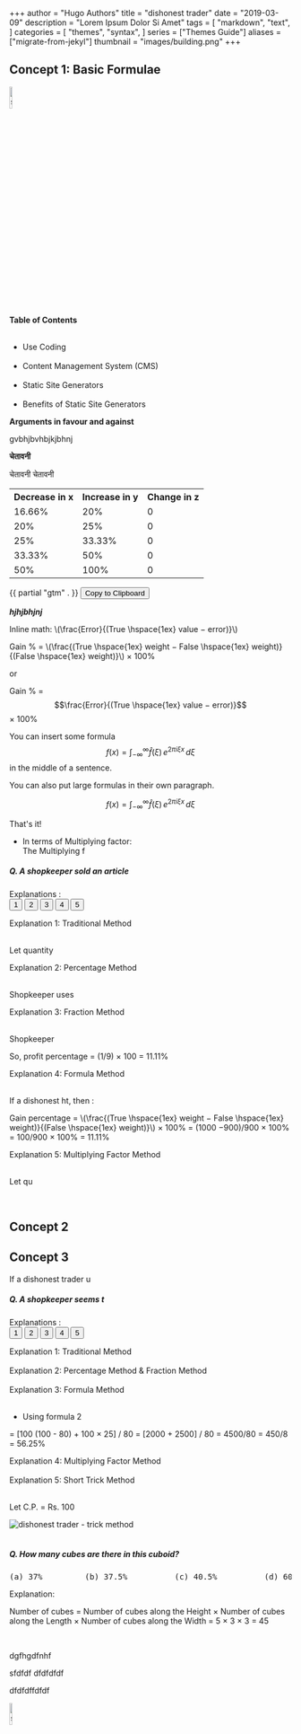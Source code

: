 +++
author = "Hugo Authors"
title = "dishonest trader"
date = "2019-03-09"
description = "Lorem Ipsum Dolor Si Amet"
tags = [
    "markdown",
    "text",
]
categories = [
    "themes",
    "syntax",
]
series = ["Themes Guide"]
aliases = ["migrate-from-jekyl"]
thumbnail = "images/building.png"
+++

## Concept 1: Basic Formulae


<!-- image for academic courses -->
<img src="../../../images/night-moon.jpg" alt="static" style="width:10%;height:10%;">





<!-- Table of contents for clarity theme -->
<div class="toc-mak">
  <br>
  <b>Table of Contents</b> <br> <br>
  <ul>
  <li>Use Coding</li> <br>
  <li>Content Management System (CMS)</li> <br>
  <li>Static Site Generators</li> <br>
  <li>Benefits of Static Site Generators</li> 
  </ul>
</div>



<!-- Highlight box for clarity theme ...for both english/hindi posts -->
<div class="toc-mak">
  <!-- <img src="../../../images/pencil.png"> -->
  <b>Arguments in favour and against</b><br>

gvbhjbvhbjkjbhnj
</div>

<!-- warning for clarity theme websites ...for both english/hindi posts -->
<div class="danger-mak">
  <!-- <img src="../../../images/warning.png"> -->
  <b>चेतावनी</b><br>

चेतावनी चेतावनी
</div>




<!-- table -->
<table>
  <tr>
    <th>Decrease in x</th>
    <th>Increase in y</th>
    <th>Change in z</th>
  </tr>
  <tr>
    <td>16.66%</td>
    <td>20%</td>
    <td>0</td>
  </tr>
  <tr>
    <td>20%</td>
    <td>25%</td>
    <td>0</td>
  </tr>
  <tr>
    <td>25%</td>
    <td>33.33%</td>
    <td>0</td>
  </tr>
  <tr>
    <td>33.33%</td>
    <td>50%</td>
    <td>0</td>
  </tr>
  <tr>
    <td>50%</td>
    <td>100%</td>
    <td>0</td>
  </tr>
</table>

<!-- Copy to Clipboard from div or span elements -->
<!-- <div id="cp_spn">{{ partial "gtm" . }}</div> -->
<span id="cp_spn">{{ partial "gtm" . }}</span>
<button id="cp_btn" class="mak-button">Copy to Clipboard</button><br>


***hjhjbhjnj***

<p>
Inline math: \(\frac{Error}{(True \hspace{1ex} value − error)}\)
</p>

<p>
Gain % = \(\frac{(True \hspace{1ex} weight − False \hspace{1ex} weight)}{(False \hspace{1ex} weight)}\) × 100%
</p>

or

Gain % = $$\frac{Error}{(True \hspace{1ex} value − error)}$$ × 100% 

You can insert some formula $$f(x) = \int_{-\infty}^\infty \hat f(\xi)\,e^{2 \pi i \xi x} \,d\xi$$ in the middle of a sentence.

You can also put large formulas in their own paragraph.

$$f(x) = \int_{-\infty}^\infty \hat f(\xi)\,e^{2 \pi i \xi x} \,d\xi$$

That's it!

* In terms of Multiplying factor: <br>
The Multiplying f

##### Q. A shopkeeper sold an article 

Explanations :<br>
<button class="mak-tablink tablink-group1 default-tab" onclick="openTab('1Exp-1', this, 'tablink-group1', 'tabcontent-group1')">1</button>
<button class="mak-tablink tablink-group1" onclick="openTab('1Exp-2', this, 'tablink-group1', 'tabcontent-group1')">2</button>
<button class="mak-tablink tablink-group1" onclick="openTab('1Exp-3', this, 'tablink-group1', 'tabcontent-group1')">3</button>
<button class="mak-tablink tablink-group1" onclick="openTab('1Exp-4', this, 'tablink-group1', 'tabcontent-group1')">4</button>
<button class="mak-tablink tablink-group1" onclick="openTab('1Exp-5', this, 'tablink-group1', 'tabcontent-group1')">5</button>

<div id="1Exp-1" class="Exp-1 mak-tabcontent tabcontent-group1">
Explanation 1: Traditional Method <br><br>

Let quantity 
</div>

<div id="1Exp-2" class="Exp-2 mak-tabcontent tabcontent-group1">
Explanation 2: Percentage Method<br><br>

Shopkeeper uses 
</div>

<div id="1Exp-3" class="Exp-3 mak-tabcontent tabcontent-group1">
Explanation 3: Fraction Method<br><br>

Shopkeeper 

So, profit percentage = (1/9) × 100 = 11.11% 
</div>

<div id="1Exp-4" class="Exp-4 mak-tabcontent tabcontent-group1">
Explanation 4: Formula Method<br><br>

If a dishonest ht, then :

<p>
Gain percentage = \(\frac{(True \hspace{1ex} weight − False \hspace{1ex} weight)}{(False \hspace{1ex} weight)}\) × 100% = (1000 −900)/900 × 100% = 100/900 × 100% = 11.11% 
</p>

</div>

<div id="1Exp-5" class="Exp-5 mak-tabcontent tabcontent-group1">
Explanation 5: Multiplying Factor Method<br><br>

Let qu
</div><br>


## Concept 2 

## Concept 3 

If a dishonest trader u

##### Q. A shopkeeper seems t

Explanations :<br>
<button class="mak-tablink tablink-group2 default-tab" onclick="openTab('2Exp-1', this, 'tablink-group2', 'tabcontent-group2')">1</button>
<button class="mak-tablink tablink-group2" onclick="openTab('2Exp-2', this, 'tablink-group2', 'tabcontent-group2')">2</button>
<button class="mak-tablink tablink-group2" onclick="openTab('2Exp-3', this, 'tablink-group2', 'tabcontent-group2')">3</button>
<button class="mak-tablink tablink-group2" onclick="openTab('2Exp-4', this, 'tablink-group2', 'tabcontent-group2')">4</button>
<button class="mak-tablink tablink-group2" onclick="openTab('2Exp-5', this, 'tablink-group2', 'tabcontent-group2')">5</button>

<div id="2Exp-1" class="Exp-1 mak-tabcontent tabcontent-group2">
Explanation 1: Traditional Method <br><br>



</div>

<div id="2Exp-2" class="Exp-2 mak-tabcontent tabcontent-group2">
Explanation 2: Percentage Method & Fraction Method  <br><br>




</div>

<div id="2Exp-3" class="Exp-3 mak-tabcontent tabcontent-group2">
Explanation 3: Formula Method   <br><br>



* Using formula 2



= [100 (100 - 80) + 100 × 25] / 80 = [2000 + 2500] / 80 = 4500/80 = 450/8 = 56.25%
</div>

<div id="2Exp-4" class="Exp-4 mak-tabcontent tabcontent-group2">
Explanation 4: Multiplying Factor Method  <br><br>


</div>

<div id="2Exp-5" class="Exp-5 mak-tabcontent tabcontent-group2">
Explanation 5: Short Trick Method  <br><br>

Let C.P. = Rs. 100

<img src="../../../images/image-inline.png" alt="dishonest trader - trick method">

</div><br>

##### Q. How many cubes are there in this cuboid?
<pre>(a) 37%         (b) 37.5%          (c) 40.5%          (d) 60%</pre>

Explanation:<br>
<div class="Exp">

Number of cubes = Number of cubes along the Height × Number of cubes along the Length × Number of cubes along the Width = 5 × 3 × 3 = 45
</div> <br>

dgfhgdfnhf

sfdfdf
dfdfdfdf


dfdfdffdfdf

<img src="../../../images/night-moon.jpg" alt="static" style="width:10%;height:10%;">
